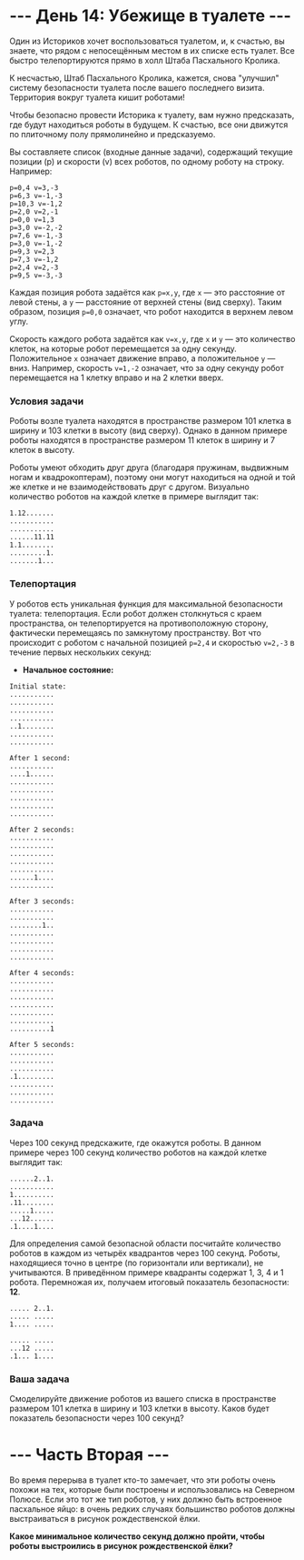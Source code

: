 # --- День 14: Убежище в туалете ---

Один из Историков хочет воспользоваться туалетом, и, к счастью, вы знаете, что рядом с непосещённым местом в их списке есть туалет. Все быстро телепортируются прямо в холл Штаба Пасхального Кролика.

К несчастью, Штаб Пасхального Кролика, кажется, снова "улучшил" систему безопасности туалета после вашего последнего визита. Территория вокруг туалета кишит роботами!

Чтобы безопасно провести Историка к туалету, вам нужно предсказать, где будут находиться роботы в будущем. К счастью, все они движутся по плиточному полу прямолинейно и предсказуемо.

Вы составляете список (входные данные задачи), содержащий текущие позиции (p) и скорости (v) всех роботов, по одному роботу на строку. Например:

```
p=0,4 v=3,-3
p=6,3 v=-1,-3
p=10,3 v=-1,2
p=2,0 v=2,-1
p=0,0 v=1,3
p=3,0 v=-2,-2
p=7,6 v=-1,-3
p=3,0 v=-1,-2
p=9,3 v=2,3
p=7,3 v=-1,2
p=2,4 v=2,-3
p=9,5 v=-3,-3
```


Каждая позиция робота задаётся как `p=x,y`, где `x` — это расстояние от левой стены, а `y` — расстояние от верхней стены (вид сверху). Таким образом, позиция `p=0,0` означает, что робот находится в верхнем левом углу.

Скорость каждого робота задаётся как `v=x,y`, где `x` и `y` — это количество клеток, на которые робот перемещается за одну секунду. Положительное `x` означает движение вправо, а положительное `y` — вниз. Например, скорость `v=1,-2` означает, что за одну секунду робот перемещается на 1 клетку вправо и на 2 клетки вверх.

### Условия задачи

Роботы возле туалета находятся в пространстве размером 101 клетка в ширину и 103 клетки в высоту (вид сверху). Однако в данном примере роботы находятся в пространстве размером 11 клеток в ширину и 7 клеток в высоту.

Роботы умеют обходить друг друга (благодаря пружинам, выдвижным ногам и квадрокоптерам), поэтому они могут находиться на одной и той же клетке и не взаимодействовать друг с другом. Визуально количество роботов на каждой клетке в примере выглядит так:

```
1.12.......
...........
...........
......11.11
1.1........
.........1.
.......1...
```


### Телепортация

У роботов есть уникальная функция для максимальной безопасности туалета: телепортация. Если робот должен столкнуться с краем пространства, он телепортируется на противоположную сторону, фактически перемещаясь по замкнутому пространству. Вот что происходит с роботом с начальной позицией `p=2,4` и скоростью `v=2,-3` в течение первых нескольких секунд:

- **Начальное состояние:**
```
Initial state:
...........
...........
...........
...........
..1........
...........
...........

After 1 second:
...........
....1......
...........
...........
...........
...........
...........

After 2 seconds:
...........
...........
...........
...........
...........
......1....
...........

After 3 seconds:
...........
...........
........1..
...........
...........
...........
...........

After 4 seconds:
...........
...........
...........
...........
...........
...........
..........1

After 5 seconds:
...........
...........
...........
.1.........
...........
...........
...........
```


### Задача

Через 100 секунд предскажите, где окажутся роботы. В данном примере через 100 секунд количество роботов на каждой клетке выглядит так:

```
......2..1.
...........
1..........
.11........
.....1.....
...12......
.1....1....
```


Для определения самой безопасной области посчитайте количество роботов в каждом из четырёх квадрантов через 100 секунд. Роботы, находящиеся точно в центре (по горизонтали или вертикали), не учитываются. В приведённом примере квадранты содержат 1, 3, 4 и 1 робота. Перемножая их, получаем итоговый показатель безопасности: **12**.

```
..... 2..1.
..... .....
1.... .....
           
..... .....
...12 .....
.1... 1....
```

### Ваша задача

Смоделируйте движение роботов из вашего списка в пространстве размером 101 клетка в ширину и 103 клетки в высоту. Каков будет показатель безопасности через 100 секунд?

# --- Часть Вторая ---

Во время перерыва в туалет кто-то замечает, что эти роботы очень похожи на тех, которые были построены и использовались на Северном Полюсе. Если это тот же тип роботов, у них должно быть встроенное пасхальное яйцо: в очень редких случаях большинство роботов должны выстраиваться в рисунок рождественской ёлки.

**Какое минимальное количество секунд должно пройти, чтобы роботы выстроились в рисунок рождественской ёлки?**
